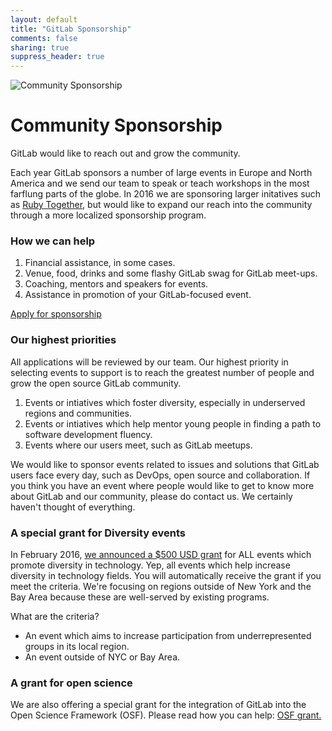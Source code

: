 ```yaml
---
layout: default
title: "GitLab Sponsorship"
comments: false
sharing: true
suppress_header: true
---
```

![Community Sponsorship](/images/community/gitlab-growth.jpg)

# Community Sponsorship

GitLab would like to reach out and grow the community.

Each year GitLab sponsors a number of large events in Europe and North America and we send our team to speak or teach workshops in the most farflung parts of the globe. In 2016 we are sponsoring larger initatives such as [Ruby Together](https://rubytogether.org/), but would like to expand our reach into the community through a more localized sponsorship program.

### How we can help

1.  Financial assistance, in some cases.
2.  Venue, food, drinks and some flashy GitLab swag for GitLab meet-ups.
3.  Coaching, mentors and speakers for events.
4.  Assistance in promotion of your GitLab-focused event.

[Apply for sponsorship](https://docs.google.com/forms/d/1FUm7DOc85yjplFj4zAIo3pqlGlbJR4c6AnHDHVv0k7Y/viewform)

### Our highest priorities

All applications will be reviewed by our team. Our highest priority in selecting events to support is to reach the greatest number of people and grow the open source GitLab community.

1.  Events or intiatives which foster diversity, especially in underserved regions and communities.
2.  Events or intiatives which help mentor young people in finding a path to software development fluency.
3.  Events where our users meet, such as GitLab meetups.

We would like to sponsor events related to issues and solutions that GitLab users face every day, such as DevOps, open source and collaboration. If you think you have an event where people would like to get to know more about GitLab and our community, please do contact us. We certainly haven't thought of everything.

### A special grant for Diversity events

In February 2016, [we announced a $500 USD grant](https://about.gitlab.com/2016/02/02/gitlab-diversity-sponsorship/) for ALL events which promote diversity in technology. Yep, all events which help increase diversity in technology fields. You will automatically receive the grant if you meet the criteria. We're focusing on regions outside of New York and the Bay Area because these are well-served by existing programs.

What are the criteria?

*   An event which aims to increase participation from underrepresented groups in its local region.
*   An event outside of NYC or Bay Area.

### A grant for open science

We are also offering a special grant for the integration of GitLab into the Open Science Framework (OSF). Please read how you can help: [OSF grant.](https://about.gitlab.com/2015/09/03/a-grant-to-help-us-integrate-gitlab-with-open-source-osf/)
